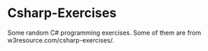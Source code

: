 # Csharp-Exercises
Some random C# programming exercises. Some of them are from w3resource.com/csharp-exercises/.
